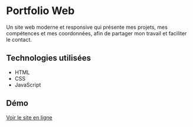 # Portfolio Web

Un site web moderne et responsive qui présente mes projets, mes compétences et mes coordonnées, afin de partager mon travail et faciliter le contact.

## Technologies utilisées
- HTML
- CSS
- JavaScript

## Démo
[Voir le site en ligne]([[https://islam2002-math.github.io/Portfolio-Web/]](https://islam2002-math.github.io/Portfolio-Web/))
